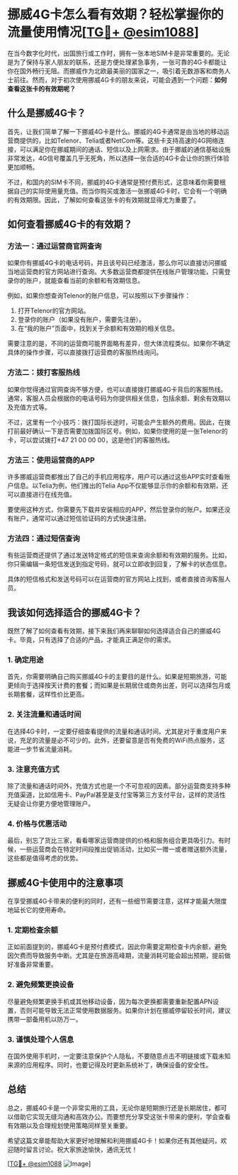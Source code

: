 # 挪威4G卡怎么看有效期？轻松掌握你的流量使用情况[[TG💪+ @esim1088](https://t.me/s/esim1088)]

在当今数字化时代，出国旅行或工作时，拥有一张本地SIM卡是非常重要的。无论是为了保持与家人朋友的联系，还是方便处理紧急事务，一张可靠的4G卡都能让你在国外畅行无阻。而挪威作为北欧最美丽的国家之一，吸引着无数游客和商务人士前往。然而，对于初次使用挪威4G卡的朋友来说，可能会遇到一个问题：**如何查看这张卡的有效期呢？**

## 什么是挪威4G卡？

首先，让我们简单了解一下挪威4G卡是什么。挪威的4G卡通常是由当地的移动运营商提供的，比如Telenor、Telia或者NetCom等。这些卡支持高速的4G网络连接，可以满足你在挪威期间的通话、短信以及上网需求。由于挪威的通信基础设施非常发达，4G信号覆盖几乎无死角，所以选择一张合适的4G卡会让你的旅行体验更加顺畅。

不过，和国内的SIM卡不同，挪威的4G卡通常是预付费形式，这意味着你需要根据自己的实际使用量充值。而当你购买或激活一张挪威4G卡时，它会有一个明确的有效期限。因此，了解如何查看这张卡的有效期就显得尤为重要了。

## 如何查看挪威4G卡的有效期？

### 方法一：通过运营商官网查询

如果你有挪威4G卡的电话号码，并且该号码已经激活，那么你可以直接访问挪威当地运营商的官方网站进行查询。大多数运营商都提供在线账户管理功能，只需登录你的账户，就能查看当前的余额和有效期信息。

例如，如果你想查询Telenor的账户信息，可以按照以下步骤操作：

1. 打开Telenor的官方网站。
2. 登录你的账户（如果没有账户，需要先注册）。
3. 在“我的账户”页面中，找到关于余额和有效期的相关信息。

需要注意的是，不同的运营商可能界面略有差异，但大体流程类似。如果你不确定具体的操作步骤，可以直接拨打运营商的客服热线询问。

### 方法二：拨打客服热线

如果你觉得通过官网查询不够方便，也可以直接拨打挪威4G卡背后的客服热线。通常，客服人员会根据你的电话号码为你提供相关信息，包括余额、剩余有效期以及充值方式等。

不过，这里有一个小技巧：拨打国际长途时，可能会产生额外的费用。因此，在拨打前最好确认一下是否需要加拨国际区号。例如，如果你使用的是一张Telenor的卡，可以尝试拨打+47 21 00 00 00，这是他们的客服热线。

### 方法三：使用运营商的APP

许多挪威运营商都推出了自己的手机应用程序，用户可以通过这些APP实时查看账户信息。以Telia为例，他们推出的Telia App不仅能够显示你的余额和有效期，还可以直接进行在线充值。

要使用这种方式，你需要先下载并安装相应的APP，然后登录你的账户。如果还没有账户，通常可以通过短信验证码的方式快速注册。

### 方法四：通过短信查询

有些运营商还提供了通过发送特定格式的短信来查询余额和有效期的服务。比如，你只需编辑一条短信发送到指定号码，就可以立即收到回复，了解卡的状态信息。

具体的短信格式和发送号码可以在运营商的官方网站上找到，或者直接咨询客服人员。

## 我该如何选择适合的挪威4G卡？

既然了解了如何查看有效期，接下来我们再来聊聊如何选择适合自己的挪威4G卡。毕竟，只有选择了合适的产品，才能真正满足你的需求。

### 1. 确定用途

首先，你需要明确自己购买挪威4G卡的主要目的是什么。如果是短期旅游，可能更倾向于选择按天计费的套餐；而如果是长期居住或商务出差，则可以选择包月或长期套餐，这样性价比更高。

### 2. 关注流量和通话时间

在选择4G卡时，一定要仔细查看提供的流量和通话时间。尤其是对于重度用户来说，充足的流量是必不可少的。此外，还要留意是否有免费的WiFi热点服务，这能进一步节省流量消耗。

### 3. 注意充值方式

除了流量和通话时间外，充值方式也是一个不可忽视的因素。部分运营商支持多种充值渠道，比如信用卡、PayPal甚至是支付宝等第三方支付平台，这样的灵活性无疑会让你更方便地管理账户。

### 4. 价格与优惠活动

最后，别忘了货比三家，看看哪家运营商提供的价格和服务组合更具吸引力。有时候，一些运营商会在特定时间段推出促销活动，比如买一赠一或者赠送额外流量，这些都是值得考虑的优势。

## 挪威4G卡使用中的注意事项

在享受挪威4G卡带来的便利的同时，还有一些细节需要注意，这样才能最大限度地延长它的使用寿命。

### 1. 定期检查余额

正如前面提到的，挪威4G卡是预付费模式，因此你需要定期检查卡内余额，避免因欠费而导致服务中断。尤其是在旅游高峰期，流量消耗可能会超出预期，提前做好准备非常重要。

### 2. 避免频繁更换设备

尽量避免频繁更换手机或其他移动设备，因为每次更换都需要重新配置APN设置，否则可能导致无法正常使用数据服务。如果你计划在挪威停留较长时间，建议携带一部备用机以防万一。

### 3. 谨慎处理个人信息

在国外使用手机时，一定要注意保护个人隐私，不要随意点击不明链接或下载未知来源的应用程序。同时，也要记得及时更新系统补丁，确保设备的安全性。

## 总结

总之，挪威4G卡是一个非常实用的工具，无论你是短期旅行还是长期居住，都可以借助它实现无缝沟通和高效办公。而要想充分享受这张卡带来的便利，学会查看有效期以及合理规划使用策略同样至关重要。

希望这篇文章能帮助大家更好地理解和利用挪威4G卡！如果你还有其他疑问，欢迎随时留言讨论。祝大家旅途愉快，通讯无忧！

[[TG💪+ @esim1088](https://t.me/s/esim1088) ![Image](https://i.postimg.cc/4NQfJmqS/Snipaste-2025-05-13-00-14-12.png)]